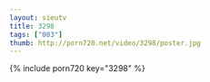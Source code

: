 ```yaml
--- 
layout: sieutv
title: 3298
tags: ["003"]
thumb: http://porn720.net/video/3298/poster.jpg
---
```

{% include porn720 key="3298" %} 
